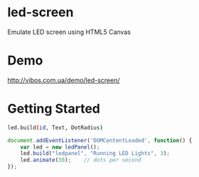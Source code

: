 # led-screen
Emulate LED screen using HTML5 Canvas

# Demo
http://vibos.com.ua/demo/led-screen/

# Getting Started
```sh
led.build(id, Text, DotRadius)
```

```js
document.addEventListener('DOMContentLoaded', function() {
	var led = new ledPanel();
	led.build("ledpanel", "Running LED Lights", 3);
	led.animate(30);	// dots per second
});
```
